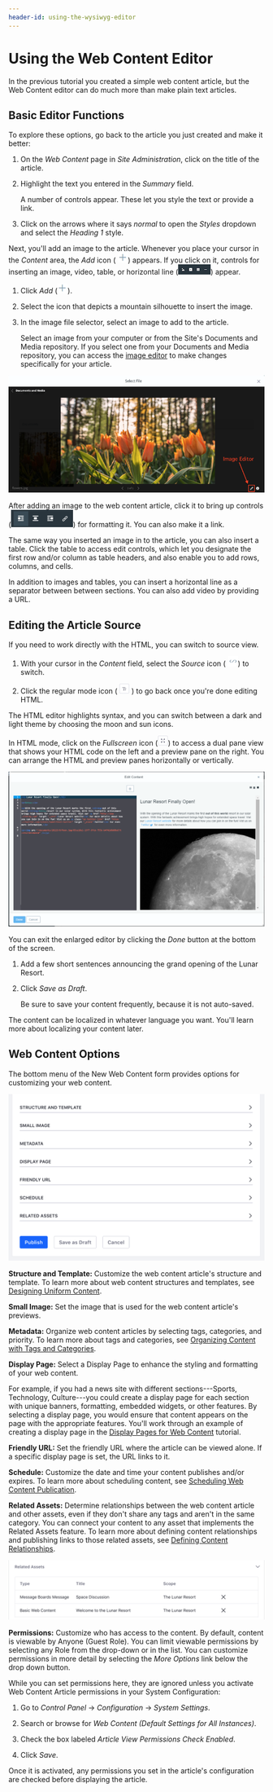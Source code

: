 ```yaml
---
header-id: using-the-wysiwyg-editor
---
```


#  Using the Web Content Editor

In the previous tutorial you created a simple web content article, but the Web
Content editor can do much more than make plain text articles.

## Basic Editor Functions

To explore these options, go back to the article you just created and make it 
better:

1.  On the *Web Content* page in *Site Administration*, click on the title of
    the article.

2.  Highlight the text you entered in the *Summary* field.

    A number of controls appear. These let you style the text or provide a link.

3.  Click on the arrows where it says *normal* to open the *Styles* dropdown 
    and select the *Heading 1* style.

Next, you'll add an image to the article. Whenever you place your cursor in the
*Content* area, the *Add* icon (
![WYSIWYG Add](../../../../images/icon-wysiwyg-add.png)) appears. If you click
on it, controls for inserting an image, video, table, or horizontal line
(![Controls](../../../../images/icon-content-insert-controls.png)) appear.

1.  Click *Add* (![WYSIWYG Add](../../../../images/icon-wysiwyg-add.png)).

2.  Select the icon that depicts a mountain silhouette to insert the image.

3.  In the image file selector, select an image to add to the article.

    Select an image from your computer or from the Site's Documents and Media
    repository. If you select one from your Documents and Media  repository, you
    can access the 
    [image editor](/docs/7-1/user/-/knowledge_base/u/editing-images) to make
    changes specifically for your article.

![Figure 1: You can access the image editor through the item selector window.](../../../../images/image-editor-preview-window.png)

After adding an image to the web content article, click it to bring up controls
(![Image Controls](../../../../images/icon-wysiwyg-image-controls.png)) for
formatting it. You can also make it a link.

The same way you inserted an image in to the article, you can also insert
a table. Click the table to access edit controls, which let you designate
the first row and/or column as table headers, and also enable you to add rows,
columns, and cells.

In addition to images and tables, you can insert a horizontal line as
a separator between between sections. You can also add video by providing a URL.

## Editing the Article Source

If you need to work directly with the HTML, you can switch to source view. 

1.  With your cursor in the *Content* field, select the *Source* icon (
    ![WYSIWYG Source](../../../../images/icon-wysiwyg-source.png)) to switch. 

2.  Click the regular mode icon (
    ![Regular Mode](../../../../images/icon-text.png)
    ) to go back once you're done editing HTML.

The HTML editor highlights syntax, and you can switch between a dark and light
theme by choosing the moon and sun icons.

In HTML mode, click on the *Fullscreen* icon
(![Fullscreen](../../../../images/icon-enlarge.png)) to access a dual pane view
that shows your HTML code on the left and a preview pane on the right. You can
arrange the HTML and preview panes horizontally or vertically.

![Figure 2: You can view how your HTML would render by using the preview pane.](../../../../images/web-content-editor-html.png)

You can exit the enlarged editor by clicking the *Done* button at the bottom of
the screen.

1.  Add a few short sentences announcing the grand opening of the Lunar Resort. 

2.  Click *Save as Draft*.

    Be sure to save your content frequently, because it is not auto-saved. 

The content can be localized in whatever language you want. You'll learn more 
about localizing your content later.

## Web Content Options

The bottom menu of the New Web Content form provides options for customizing
your web content.

![Figure 3: New web content can be customized in various ways using the menu located below the editor.](../../../../images/wcm-menu.png)

**Structure and Template:** Customize the web content article's structure and
template. To learn more about web content structures and templates, see
[Designing Uniform Content](/docs/7-1/user/-/knowledge_base/u/designing-uniform-content).

**Small Image:** Set the image that is used for the web content article's
previews.

**Metadata:** Organize web content articles by selecting tags, categories, and
priority. To learn more about tags and categories, see 
[Organizing Content with Tags and Categories](/docs/7-1/user/-/knowledge_base/u/organizing-content-with-tags-and-categories).

**Display Page:** Select a Display Page to enhance the styling and formatting of
your web content.

For example, if you had a news site with different sections---Sports,
Technology, Culture---you could create a display page for each section with
unique banners, formatting, embedded widgets, or other features. By selecting
a display page, you would ensure that content appears on the page with the
appropriate features. You'll work through an example of creating a display page
in the
[Display Pages for Web Content](/docs/7-1/user/-/knowledge_base/u/display-pages-for-web-content)
tutorial.

**Friendly URL:** Set the friendly URL where the article can be viewed alone. If
a specific display page is set, the URL links to it.

**Schedule:** Customize the date and time your content publishes and/or expires.
To learn more about scheduling content, see 
[Scheduling Web Content Publication](/docs/7-1/user/-/knowledge_base/u/scheduling-web-content-publication).

**Related Assets:** Determine relationships between the web content article and
other assets, even if they don't share any tags and aren't in the same category.
You can connect your content to any asset that implements the Related Assets
feature. To learn more about defining content relationships and publishing links
to those related assets, see 
[Defining Content Relationships](/docs/7-1/user/-/knowledge_base/u/defining-content-relationships).

![Figure 4: This blog entry has links to two Related Assets: an article and a message board thread.](../../../../images/related-assets-link.png)

**Permissions:** Customize who has access to the content. By default, content
is viewable by Anyone (Guest Role). You can limit viewable permissions by
selecting any Role from the drop-down or in the list. You can customize 
permissions in more detail by selecting the *More Options* link below the drop 
down button. 

While you can set permissions here, they are ignored unless you activate Web
Content Article permissions in your System Configuration: 

1. Go to *Control Panel* &rarr; *Configuration* &rarr; *System Settings*.

2. Search or browse for *Web Content (Default Settings for All Instances)*.

3. Check the box labeled *Article View Permissions Check Enabled*.

4. Click *Save*.

Once it is activated, any permissions you set in the article's configuration are
checked before displaying the article.

